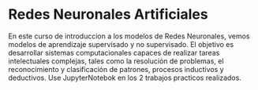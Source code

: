 # Redes Neuronales Artificiales

En este curso de introduccion a los modelos de Redes Neuronales, vemos modelos de aprendizaje supervisado y no supervisado.
El objetivo es desarrollar sistemas computacionales capaces de realizar tareas intelectuales complejas, tales como la resolución de problemas, el reconocimiento y clasificación de patrones, procesos inductivos y deductivos.
Use JupyterNotebok en los 2 trabajos practicos realizados. 
